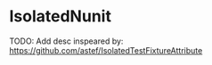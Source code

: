 # IsolatedNunit

TODO: Add desc
inspeared by: https://github.com/astef/IsolatedTestFixtureAttribute
